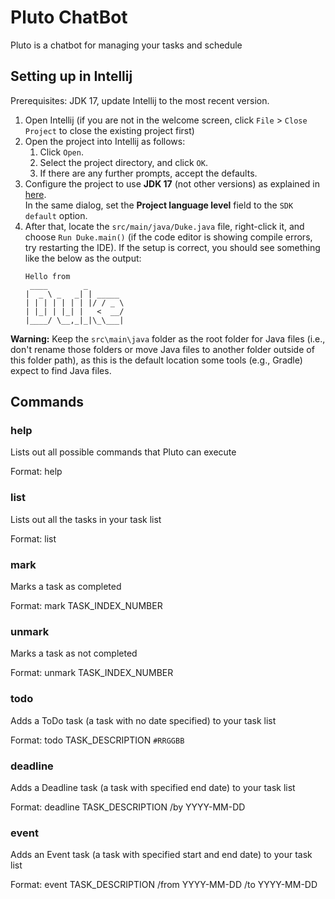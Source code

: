 # Pluto ChatBot

Pluto is a chatbot for managing your tasks and schedule

## Setting up in Intellij

Prerequisites: JDK 17, update Intellij to the most recent version.

1. Open Intellij (if you are not in the welcome screen, click `File` > `Close Project` to close the existing project first)
1. Open the project into Intellij as follows:
   1. Click `Open`.
   1. Select the project directory, and click `OK`.
   1. If there are any further prompts, accept the defaults.
1. Configure the project to use **JDK 17** (not other versions) as explained in [here](https://www.jetbrains.com/help/idea/sdk.html#set-up-jdk).<br>
   In the same dialog, set the **Project language level** field to the `SDK default` option.
1. After that, locate the `src/main/java/Duke.java` file, right-click it, and choose `Run Duke.main()` (if the code editor is showing compile errors, try restarting the IDE). If the setup is correct, you should see something like the below as the output:
   ```
   Hello from
    ____        _        
   |  _ \ _   _| | _____ 
   | | | | | | | |/ / _ \
   | |_| | |_| |   <  __/
   |____/ \__,_|_|\_\___|
   ```

**Warning:** Keep the `src\main\java` folder as the root folder for Java files (i.e., don't rename those folders or move Java files to another folder outside of this folder path), as this is the default location some tools (e.g., Gradle) expect to find Java files.

## Commands

### help
Lists out all possible commands that Pluto can execute

Format: help

### list
Lists out all the tasks in your task list

Format: list

### mark
Marks a task as completed

Format: mark TASK_INDEX_NUMBER

### unmark
Marks a task as not completed

Format: unmark TASK_INDEX_NUMBER

### todo
Adds a ToDo task (a task with no date specified) to your task list 

Format: todo TASK_DESCRIPTION `#RRGGBB`

### deadline
Adds a Deadline task (a task with specified end date) to your task list

Format: deadline TASK_DESCRIPTION /by YYYY-MM-DD

### event
Adds an Event task (a task with specified start and end date) to your task list

Format: event TASK_DESCRIPTION /from YYYY-MM-DD /to YYYY-MM-DD
